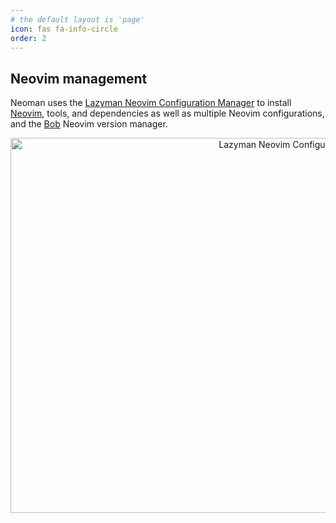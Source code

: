 ```yaml
---
# the default layout is 'page'
icon: fas fa-info-circle
order: 2
---
```


## Neovim management

Neoman uses the
[Lazyman Neovim Configuration Manager](https://lazyman.dev)
to install [Neovim](https://neovim.io/), tools, and dependencies as well as
multiple Neovim configurations, and the
[Bob](https://github.com/MordechaiHadad/bob) Neovim version manager.

<div align="center">
<p float="center">
  <img src="https://raw.githubusercontent.com/wiki/doctorfree/neoman/screenshots/lazymenu-transparent.png" alt="Lazyman Neovim Configuration Menu" style="width:900px;height:600px;">
</p>
</div>
